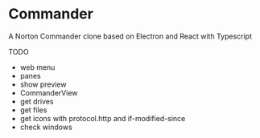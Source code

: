 # Commander
A Norton Commander clone based on Electron and React with Typescript

TODO
* web menu
* panes
* show preview 
* CommanderView
* get drives
* get files
* get icons with protocol.http and if-modified-since
* check windows